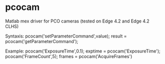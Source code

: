# pcocam
Matlab mex driver for PCO cameras (tested on Edge 4.2 and Edge 4.2 CLHS)

Syntaxis:
pcocam('setParameterCommand',value);
result = pcocam('getParameterCommand');

Example:
pcocam('ExposureTime',0.1);
exptime = pcocam('ExposureTime');
pcocam('FrameCount',5);
frames = pcocam('AcquireFrames')
